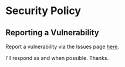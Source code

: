 # Security Policy

## Reporting a Vulnerability

Report a vulnerability via the Issues page [here](https://github.com/lukejcollins/nix-darwin-build/issues).

I'll respond as and when possible. Thanks.
